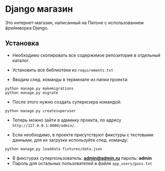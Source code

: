 # Django магазин
Это интернет-магазин, написанный на Питоне с использованием фреймворка Django.

## Установка

* Необходимо скопировать все содержимое репозитория в отдельный каталог.

* Установить все библиотеки из `requirements.txt`

* Вводим след. команды в терминале из папки проекта:

```
python manage.py makemigrations
python manage.py migrate
```

* После этого нужно создать суперюзера командой:

```
python manage.py createsuperuser
```

* Теперь можно зайти в админку проекта, по адресу `http://127.0.0.1:8000/admin/`.

* Если необходимо, в проекте присутствуют фикстуры с тестовыми данными, для их загрузки используйте след. команду:

```
python manage.py loaddata fixtures/data.json
```

* В фикстурах суперпользователь: **admin@admin.ru** пароль: **admin** 
* Пароль для остальных пользователей в файле `app_users/pass.txt`